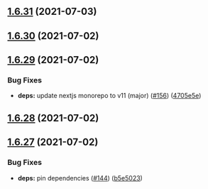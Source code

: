 ## [1.6.31](https://github.com/dds/bosabosa.org/compare/v1.6.30...v1.6.31) (2021-07-03)



## [1.6.30](https://github.com/dds/bosabosa.org/compare/v1.6.29...v1.6.30) (2021-07-02)



## [1.6.29](https://github.com/dds/bosabosa.org/compare/v1.6.28...v1.6.29) (2021-07-02)


### Bug Fixes

* **deps:** update nextjs monorepo to v11 (major) ([#156](https://github.com/dds/bosabosa.org/issues/156)) ([4705e5e](https://github.com/dds/bosabosa.org/commit/4705e5e8c6e1347b7f72adeea9c460aaaa8b5966))



## [1.6.28](https://github.com/dds/bosabosa.org/compare/v1.6.27...v1.6.28) (2021-07-02)



## [1.6.27](https://github.com/dds/bosabosa.org/compare/v1.6.26...v1.6.27) (2021-07-02)


### Bug Fixes

* **deps:** pin dependencies ([#144](https://github.com/dds/bosabosa.org/issues/144)) ([b5e5023](https://github.com/dds/bosabosa.org/commit/b5e5023bb0a61eefed0653cf464720696ee6dc4f))




